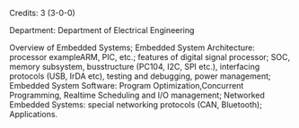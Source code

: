 Credits: 3 (3-0-0)

Department: Department of Electrical Engineering

Overview of Embedded Systems; Embedded System Architecture: processor exampleARM, PIC, etc.; features of digital signal processor; SOC, memory subsystem, busstructure (PC104, I2C, SPI etc.), interfacing protocols (USB, IrDA etc), testing and debugging, power management; Embedded System Software: Program Optimization,Concurrent Programming, Realtime Scheduling and I/O management; Networked Embedded Systems: special networking protocols (CAN, Bluetooth); Applications.